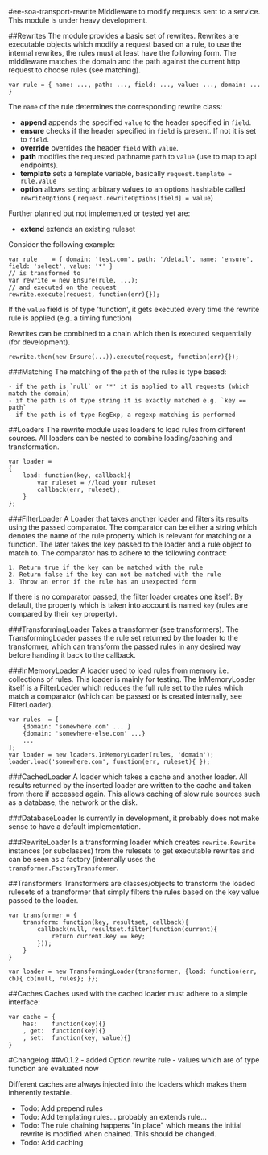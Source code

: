 #ee-soa-transport-rewrite
Middleware to modify requests sent to a service. This module is under heavy development.

##Rewrites
The module provides a basic set of rewrites. Rewrites are executable objects which modify a request based on a rule, to
use the internal rewrites, the rules must at least have the following form. The middleware matches the domain and the
path against the current http request to choose rules (see matching).

    var rule = { name: ..., path: ..., field: ..., value: ..., domain: ... }

The `name` of the rule determines the corresponding rewrite class:

  - **append** appends the specified `value` to the header specified in `field`.
  - **ensure** checks if the header specified in `field` is present. If not it is set to `field`.
  - **override** overrides the header `field` with `value`.
  - **path** modifies the requested pathname `path` to `value` (use to map to api endpoints).
  - **template** sets a template variable, basically `request.template = rule.value`
  - **option** allows setting arbitrary values to an options hashtable called `rewriteOptions` ( `request.rewriteOptions[field] = value`)

Further planned but not implemented or tested yet are:
  - **extend** extends an existing ruleset

Consider the following example:

    var rule    = { domain: 'test.com', path: '/detail', name: 'ensure', field: 'select', value: '*' }
    // is transformed to
    var rewrite = new Ensure(rule, ...);
    // and executed on the request
    rewrite.execute(request, function(err){});

If the `value` field is of type 'function', it gets executed every time the rewrite rule is applied (e.g. a timing function)

Rewrites can be combined to a chain which then is executed sequentially (for development).

    rewrite.then(new Ensure(...)).execute(request, function(err){});

###Matching
The matching of the `path` of the rules is type based:

    - if the path is `null` or '*' it is applied to all requests (which match the domain)
    - if the path is of type string it is exactly matched e.g. `key == path`
    - if the path is of type RegExp, a regexp matching is performed

##Loaders
The rewrite module uses loaders to load rules from different sources. All loaders can be nested to combine loading/caching
and transformation.

    var loader =
    {
        load: function(key, callback){
            var ruleset = //load your ruleset
            callback(err, ruleset);
        }
    };

###FilterLoader
A Loader that takes another loader and filters its results using the passed comparator. The comparator can be either a string
which denotes the name of the rule property which is relevant for matching or a function. The later
takes the key passed to the loader and a rule object to match to. The comparator has to adhere to
the following contract:

    1. Return true if the key can be matched with the rule
    2. Return false if the key can not be matched with the rule
    3. Throw an error if the rule has an unexpected form

If there is no comparator passed, the filter loader creates one itself:
    By default, the property which is taken into account is named `key` (rules are compared by their `key` property).

###TransformingLoader
Takes a transformer (see transformers). The TransformingLoader passes the rule set returned
by the loader to the transformer, which can transform the passed rules in any desired way before handing it back to the
callback.

###InMemoryLoader
A loader used to load rules from memory i.e. collections of rules. This loader is mainly for testing. The InMemoryLoader
itself is a FilterLoader which reduces the full rule set to the rules which match a comparator (which can be passed or
is created internally, see FilterLoader).

    var rules  = [
        {domain: 'somewhere.com' ... }
        {domain: 'somewhere-else.com' ...}
        ...
    ];
    var loader = new loaders.InMemoryLoader(rules, 'domain');
    loader.load('somewhere.com', function(err, ruleset){ });

###CachedLoader
A loader which takes a cache and another loader. All results returned by the inserted loader are written to the cache
and taken from there if accessed again. This allows caching of slow rule sources such as a database, the network or the
disk.

###DatabaseLoader
Is currently in development, it probably does not make sense to have a default implementation.

###RewriteLoader
Is a transforming loader which creates `rewrite.Rewrite` instances (or subclasses) from the rulesets to get executable
rewrites and can be seen as a factory (internally uses the `transformer.FactoryTransformer`.

##Transformers
Transformers are classes/objects to transform the loaded rulesets of a transformer that simply filters the rules based
on the key value passed to the loader.

    var transformer = {
        transform: function(key, resultset, callback){
            callback(null, resultset.filter(function(current){
                return current.key == key;
            }));
        }
    }

    var loader = new TransformingLoader(transformer, {load: function(err, cb){ cb(null, rules}; }};

##Caches
Caches used with the cached loader must adhere to a simple interface:

    var cache = {
        has:    function(key){}
        , get:  function(key){}
        , set:  function(key, value){}
    }

#Changelog
##v0.1.2
    - added Option rewrite rule
    - values which are of type function are evaluated now

Different caches are always injected into the loaders which makes them inherently testable.

  - Todo: Add prepend rules
  - Todo: Add templating rules... probably an extends rule...
  - Todo: The rule chaining happens "in place" which means the initial rewrite is modified when chained. This should be changed.
  - Todo: Add caching
